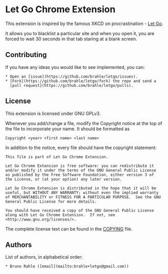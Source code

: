 Let Go Chrome Extension
=======================

This extension is inspired by the famous XKCD on procrastination -
[Let Go](http://xkcd.com/862/).

It allows you to blacklist a particular site and when you open it, you
are forced to wait 30 seconds in that tab staring at a blank screen.

Contributing
------------

If you have any ideas you would like to see implemented, you can:

    * Open an [issue](https://github.com/brahle/letgo/issues).
    * [Fork](https://github.com/brahle/letgo/fork) the repo and send a
      [pull request](https://github.com/brahle/letgo/pulls).

License
-------

This extension is licensed under GNU GPLv3.

Whenever you add/change a file, modify the Copyright notice at the top
of the file to incorporate your name. It should be formatted as

    Copyright <year> <first name> <last name>

In addition to the notice, every file should have the copyright
statement:

    This file is part of Let Go Chrome Extension.

    Let Go Chrome Extension is free software: you can redistribute it
    and/or modify it under the terms of the GNU General Public License
    as published by the Free Software Foundation, either version 3 of
    the License, or (at your option) any later version.

    Let Go Chrome Extension is distributed in the hope that it will be
    useful, but WITHOUT ANY WARRANTY; without even the implied warranty
    of MERCHANTABILITY or FITNESS FOR A PARTICULAR PURPOSE.  See the GNU
    General Public License for more details.

    You should have received a copy of the GNU General Public License
    along with Let Go Chrome Extension.  If not, see
    <http://www.gnu.org/licenses/>.

The complete license text can be found in the
[COPYING](https://github.com/brahle/letgo/blob/master/COPYING.html)
file.

Authors
-------

List of authors, in alphabetical order:

    * Bruno Rahle ([email](mailto:brahle+letgo@gmail.com))